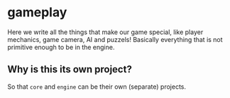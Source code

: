 # gameplay

Here we write all the things that make our game special, like player mechanics, game camera, AI and puzzels!
Basically everything that is not primitive enough to be in the engine.

## Why is this its own project?

So that `core` and `engine` can be their own (separate) projects.
